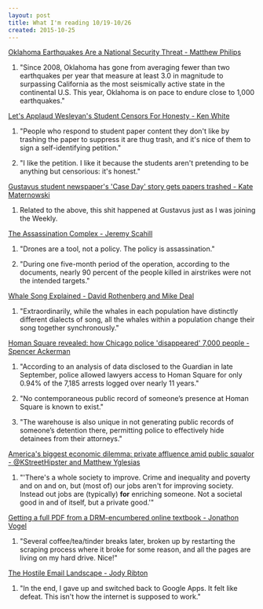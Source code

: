 ```yaml
---
layout: post
title: What I'm reading 10/19-10/26
created: 2015-10-25
---
```


[Oklahoma Earthquakes Are a National Security Threat - Matthew Philips](http://www.bloomberg.com/news/articles/2015-10-23/oklahoma-earthquakes-are-a-national-security-threat)

1. "Since 2008, Oklahoma has gone from averaging fewer than two earthquakes per year that measure at least 3.0 in magnitude to surpassing California as the most seismically active state in the continental U.S. This year, Oklahoma is on pace to endure close to 1,000 earthquakes."

[Let's Applaud Wesleyan's Student Censors For Honesty - Ken White](https://popehat.com/2015/09/23/lets-applaud-wesleyans-student-censors-for-honesty/)

1. "People who respond to student paper content they don't like by trashing the paper to suppress it are thug trash, and it's nice of them to sign a self-identifying petition."

2. "I like the petition. I like it because the students aren't pretending to be anything but censorious: it's honest."

[Gustavus student newspaper's 'Case Day' story gets papers trashed - Kate Maternowski](http://www.splc.org/article/2009/03/gustavus-student-newspapers-case-day-story-gets-papers-trashed)

1. Related to the above, this shit happened at Gustavus just as I was joining the Weekly.

[The Assassination Complex - Jeremy Scahill](https://theintercept.com/drone-papers/the-assassination-complex/)

1. "Drones are a tool, not a policy. The policy is assassination."

2. "During one five-month period of the operation, according to the documents, nearly 90 percent of the people killed in airstrikes were not the intended targets."

[Whale Song Explained - David Rothenberg and Mike Deal](https://medium.com/@dealville/whales-synchronize-their-songs-across-oceans-and-theres-sheet-music-to-prove-it-b1667f603844)

1. "Extraordinarily, while the whales in each population have distinctly different dialects of song, all the whales within a population change their song together synchronously."

[Homan Square revealed: how Chicago police 'disappeared' 7,000 people - Spencer Ackerman](http://www.theguardian.com/us-news/2015/oct/19/homan-square-chicago-police-disappeared-thousands)

1. "According to an analysis of data disclosed to the Guardian in late September, police allowed lawyers access to Homan Square for only 0.94% of the 7,185 arrests logged over nearly 11 years."

2. "No contemporaneous public record of someone’s presence at Homan Square is known to exist."

3. "The warehouse is also unique in not generating public records of someone’s detention there, permitting police to effectively hide detainees from their attorneys."

[America's biggest economic dilemma: private affluence amid public squalor - @KStreetHipster and Matthew Yglesias](http://www.vox.com/2015/6/8/8742803/private-affluence-public-squalor)

1. "'There's a whole society to improve. Crime and inequality and poverty and on and on, but (most of) our jobs aren't for improving society. Instead out jobs are (typically) **for** enriching someone. Not a societal good in and of itself, but a private good.'"

[Getting a full PDF from a DRM-encumbered online textbook - Jonathon Vogel](http://vgel.me/posts/cracking-online-textbook/)

1. "Several coffee/tea/tinder breaks later, broken up by restarting the scraping process where it broke for some reason, and all the pages are living on my hard drive. Nice!"

[The Hostile Email Landscape - Jody Ribton](http://liminality.xyz/the-hostile-email-landscape/)

1. "In the end, I gave up and switched back to Google Apps. It felt like defeat. This isn't how the internet is supposed to work."
